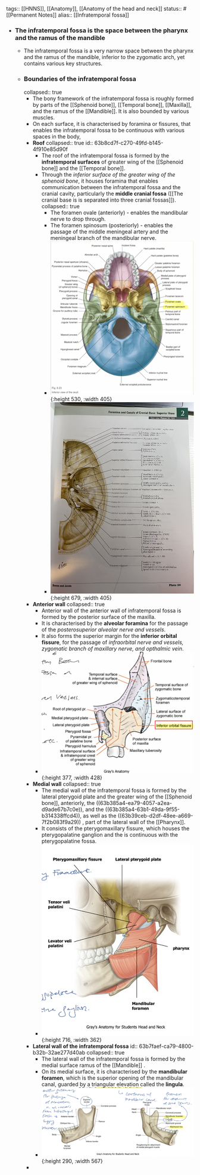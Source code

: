 tags:: [[HNNS]], [[Anatomy]], [[Anatomy of the head and neck]] 
status:: #[[Permanent Notes]]
alias:: [[Infratemporal fossa]]

- ### The infratemporal fossa is the space between the pharynx and the ramus of the mandible
	- The infratemporal fossa is a very narrow space between the pharynx and the ramus of the mandible, inferior to the zygomatic arch, yet contains various key structures.
	- ### Boundaries of the infratemporal fossa
	  collapsed:: true
		- The bony framework of the infratemporal fossa is roughly formed by parts of the [[Sphenoid bone]], [[Temporal bone]], [[Maxilla]], and the ramus of the [[Mandible]]. It is also bounded by various muscles.
		- On each surface, it is characterised by foramina or fissures, that enables the infratemporal fossa to be continuous with various spaces in the body,
		- **Roof**
		  collapsed:: true
		  id:: 63b8cd7f-c270-49fd-b145-4f910e85d90f
			- The roof of the infratemporal fossa is formed by the **infratemporal surfaces** of greater wing of the [[Sphenoid bone]] and the [[Temporal bone]].
			- Through the *inferior surface of the greater wing of the sphenoid bone*, it houses foramina that enables communication between the infratemporal fossa and the cranial cavity, particularly the **middle cranial fossa** ([[The cranial base is is separated into three cranial fossas]]).
			  collapsed:: true
				- The foramen ovale (anteriorly) - enables the mandibular nerve to drop through.
				- The foramen spinosum (posteriorly) - enables the passage of the middle meningeal artery and the meningeal branch of the mandibular nerve.
				- ![image.png](../assets/image_1673001068218_0.png){:height 530, :width 405}
				- ![IMG_1663.jpeg](../assets/IMG_1663_1673001093559_0.jpeg){:height 679, :width 405}
		- **Anterior wall**
		  collapsed:: true
			- Anterior wall of the anterior wall of infratemporal fossa is formed by the posterior surface of the maxilla.
			- It is characterised by the **alveolar foramina** for the passage of the *posterosuperior alveolar nerve and vessels*.
			- It also forms the superior margin for the **inferior orbital fissure**, for the passage of *infraorbital nerve and vessels, zygomatic branch of maxillary nerve, and opthalmic vein*.
			- ![image.png](../assets/image_1673001347329_0.png){:height 377, :width 428}
		- **Medial wall**
		  collapsed:: true
			- The medial wall of the infratemporal fossa is formed by the lateral pterygoid plate and the greater wing of the [[Sphenoid bone]], anteriorly, the ((63b385a4-ea79-4057-a2ea-d9ade67b7c0e)), and the ((63b385a4-63b1-49da-9f55-b314338ffcd4)), as well as the ((63b39ceb-d2df-48ee-a669-7f2b083f9a29)) , part of the lateral wall of the [[Pharynx]].
			- It consists of the pterygomaxillary fissure, which houses the pterygopalatine ganglion and the is continuous with the pterygopalatine fossa.
			- ![image.png](../assets/image_1673001554567_0.png){:height 716, :width 362}
		- **Lateral wall of the infratemporal fossa**
		  id:: 63b7faef-ca79-4800-b32b-32ae277d40ab
		  collapsed:: true
			- The lateral wall of the infratemporal fossa is formed by the medial surface ramus of the [[Mandible]] .
			- On its medial surface, it is characterised by the **mandibular foramen**, which is the superior opening of the mandibular canal, guarded by a triangular elevation called the **lingula**.
			- ![image.png](../assets/image_1673001914294_0.png){:height 290, :width 567}
		-